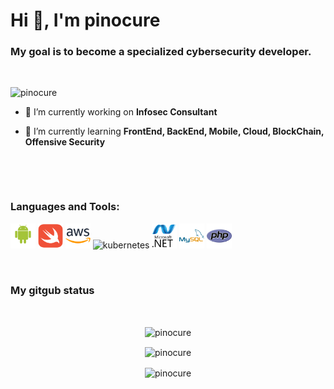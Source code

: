 <h1 align="left">Hi 👋, I'm pinocure</h1>
<h3 align="left">My goal is to become a specialized cybersecurity developer.</h3>

<br>
<p align="left"> <img src="https://komarev.com/ghpvc/?username=pinocure&label=Profile%20views&color=0e75b6&style=flat" alt="pinocure" /> </p>

- 🔭 I’m currently working on **Infosec Consultant**

- 🌱 I’m currently learning **FrontEnd, BackEnd, Mobile, Cloud, BlockChain, Offensive Security**

<br>
<p align="left">
</p>

<br>
<h3 align="left">Languages and Tools:</h3>
<p align="left"> 
  <img src="https://raw.githubusercontent.com/devicons/devicon/master/icons/android/android-original-wordmark.svg" alt="android" width="40" height="40"/>
  <img src="https://raw.githubusercontent.com/devicons/devicon/master/icons/swift/swift-original.svg" alt="swift" width="40" height="40"/> 
  <img src="https://raw.githubusercontent.com/devicons/devicon/master/icons/amazonwebservices/amazonwebservices-original-wordmark.svg" alt="aws" width="40" height="40"/>
  <img src="https://www.vectorlogo.zone/logos/kubernetes/kubernetes-icon.svg" alt="kubernetes" width="40" height="40"/>
  <img src="https://raw.githubusercontent.com/devicons/devicon/master/icons/dot-net/dot-net-original-wordmark.svg" alt="dotnet" width="40" height="40"/>
  <img src="https://raw.githubusercontent.com/devicons/devicon/master/icons/mysql/mysql-original-wordmark.svg" alt="mysql" width="40" height="40"/>
  <img src="https://raw.githubusercontent.com/devicons/devicon/master/icons/php/php-original.svg" alt="php" width="40" height="40"/>
</p>

<br>
<h3 align="left">My gitgub status</h3>

<br>
<p align="center"><img align="center" src="https://github-readme-stats.vercel.app/api/top-langs?username=pinocure&show_icons=true&locale=en&layout=compact" alt="pinocure" /></p>

<p align="center"><img align="center" src="https://github-readme-stats.vercel.app/api?username=pinocure&show_icons=true&locale=en" alt="pinocure" /></p>

<p align="center"><img align="center" src="https://github-readme-streak-stats.herokuapp.com/?user=pinocure&" alt="pinocure" /></p>

